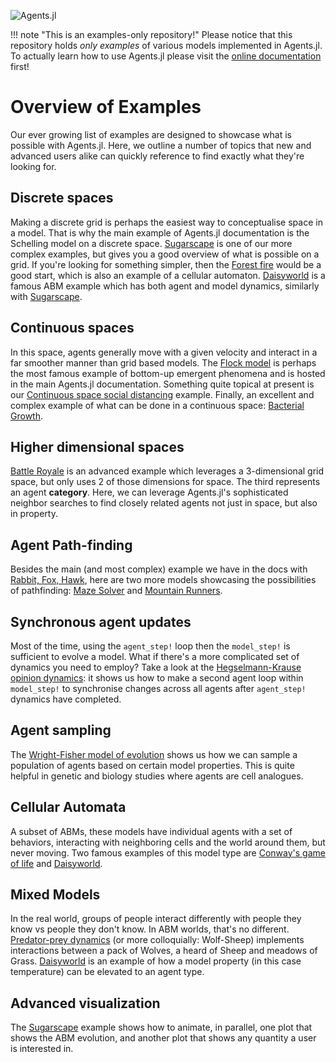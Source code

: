 ![Agents.jl](https://github.com/JuliaDynamics/JuliaDynamics/blob/master/videos/agents/agents3_logo.gif?raw=true)

!!! note "This is an examples-only repository!"
    Please notice that this repository holds _only examples_ of various models implemented in Agents.jl. To actually learn how to use Agents.jl please visit the [online documentation](https://juliadynamics.github.io/Agents.jl/stable/) first!

# Overview of Examples

Our ever growing list of examples are designed to showcase what is possible with
Agents.jl. Here, we outline a number of topics that new and advanced users alike can
quickly reference to find exactly what they're looking for.

## Discrete spaces
Making a discrete grid is perhaps the easiest way to conceptualise space in a model.
That is why the main example of Agents.jl documentation is the Schelling model on a discrete space.
[Sugarscape](@ref) is one of our more complex examples, but gives you a good overview
of what is possible on a grid. If you're looking for something simpler, then the
[Forest fire](@ref) would be a good start, which is also an example of a cellular automaton.
[Daisyworld](@ref) is a famous ABM example which has both agent and model dynamics, similarly with [Sugarscape](@ref).

## Continuous spaces
In this space, agents generally move with a given velocity
and interact in a far smoother manner than grid based models. 
The [Flock model](https://juliadynamics.github.io/Agents.jl/stable/examples/flock/)
is perhaps the most famous example of bottom-up emergent phenomena and is hosted in the main Agents.jl documentation. Something quite
topical at present is our
[Continuous space social distancing](@ref) example.
Finally, an excellent and complex example of what can be done in a continuous space:
[Bacterial Growth](@ref).

## Higher dimensional spaces

[Battle Royale](@ref) is an advanced example which leverages a 3-dimensional
grid space, but only uses 2 of those dimensions for space. The third represents an
agent **category**. Here, we can leverage Agents.jl's sophisticated neighbor searches
to find closely related agents not just in space, but also in property.

## Agent Path-finding
Besides the main (and most complex) example we have in the docs with [Rabbit, Fox, Hawk](https://juliadynamics.github.io/Agents.jl/stable/examples/rabbit_fox_hawk/), here are two more models showcasing the possibilities of pathfinding:
[Maze Solver](@ref) and [Mountain Runners](@ref).

## Synchronous agent updates

Most of the time, using the `agent_step!` loop then the `model_step!` is
sufficient to evolve a model. What if there's a more complicated set of dynamics you need
to employ? Take a look at the [Hegselmann-Krause opinion dynamics](@ref):
it shows us how to make a second agent loop within `model_step!` to synchronise changes
across all agents after `agent_step!` dynamics have completed.

## Agent sampling

The [Wright-Fisher model of evolution](@ref) shows us how we can sample a population of
agents based on certain model properties. This is quite helpful in genetic and biology
studies where agents are cell analogues.

## Cellular Automata

A subset of ABMs, these models have individual agents with a set of behaviors,
interacting with neighboring cells and the world around them, but never moving.
Two famous examples of this model type are [Conway's game of life](@ref) and
[Daisyworld](@ref).

## Mixed Models

In the real world, groups of people interact differently with people they know vs people
they don't know. In ABM worlds, that's no different.
[Predator-prey dynamics](@ref) (or more colloquially: Wolf-Sheep) implements
interactions between a pack of Wolves, a heard of Sheep and meadows of Grass.
[Daisyworld](@ref) is an example of how a model property (in this case temperature) can
be elevated to an agent type.

## Advanced visualization
The [Sugarscape](@ref) example shows how to animate, in parallel, one plot that shows the ABM evolution, and another plot that shows any quantity a user is interested in.